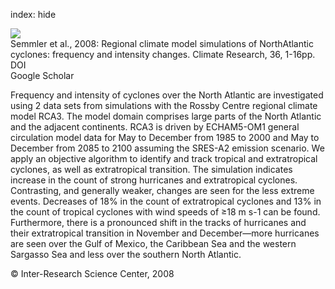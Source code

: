 index: hide

<div class="Citation">
    <div class="Citation-thumb CitationThumb-linked"  data-href="https://doi.org/10.3354/cr00732">
      <img src="https://static.claimspace.cloud/climate-study-static/refs/thumbs/10/Semmler_et_al_2008-thumb.png" />
    </div>

  <div class="Citation-body">
    <div class="Citation-text">Semmler et al., 2008: Regional climate model simulations of NorthAtlantic cyclones: frequency and intensity changes. <span class="Article-journal">Climate Research, </span><span class="Article-volume">36, </span>1-16pp.</div>
    <div class="Citation-links">
      <div class="CitationLink" data-href="https://doi.org/10.3354/cr00732">
        <div class="CitationLink-icon CitationLink-Doi"></div>
        <div class="CitationLink-text">DOI</div>
      </div>
      <div class="CitationLink" data-href="https://scholar.google.com/scholar?q=10.3354/cr00732">
        <div class="CitationLink-icon CitationLink-Scholar"></div>
        <div class="CitationLink-text">Google Scholar</div>
      </div>
    </div>
  </div>
</div>

Frequency and intensity of cyclones over the North Atlantic are investigated using 2 data sets from simulations with the Rossby Centre regional climate model RCA3. The model domain comprises large parts of the North Atlantic and the adjacent continents. RCA3 is driven by ECHAM5-OM1 general circulation model data for May to December from 1985 to 2000 and May to December from 2085 to 2100 assuming the SRES-A2 emission scenario. We apply an objective algorithm to identify and track tropical and extratropical cyclones, as well as extratropical transition. The simulation indicates increase in the count of strong hurricanes and extratropical cyclones. Contrasting, and generally weaker, changes are seen for the less extreme events. Decreases of 18% in the count of extratropical cyclones and 13% in the count of tropical cyclones with wind speeds of ≥18 m s-1 can be found. Furthermore, there is a pronounced shift in the tracks of hurricanes and their extratropical transition in November and December—more hurricanes are seen over the Gulf of Mexico, the Caribbean Sea and the western Sargasso Sea and less over the southern North Atlantic.

<div class="Citation-copy">
&copy; Inter-Research Science Center, 2008
</div>